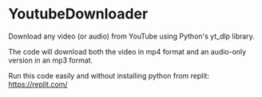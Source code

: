 # YoutubeDownloader
Download any video (or audio) from YouTube using Python's yt_dlp library.

The code will download both the video in mp4 format and an audio-only version in an mp3 format.

Run this code easily and without installing python from replit: https://replit.com/
